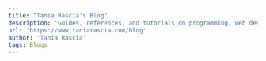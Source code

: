 ```yaml
---
title: "Tania Rascia's Blog"
description: 'Guides, references, and tutorials on programming, web development, and design.'
url: 'https://www.taniarascia.com/blog'
author: 'Tania Rascia'
tags: Blogs
---
```

